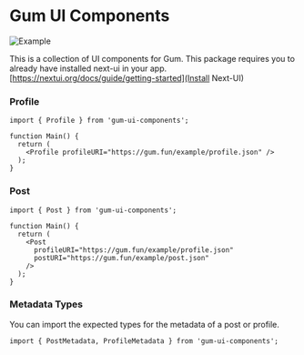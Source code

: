 # Gum UI Components

![Example](https://jc6qaozbaz24hohddrzkrpggseylt5v7bxixeyxfjsbjhv43lkua.arweave.net/SL0AOyEGdcO44xxyqLzGkTC59r8N0XJi5UyCk9ebWqg)


This is a collection of UI components for Gum. This package requires you to already have installed next-ui in your app. [https://nextui.org/docs/guide/getting-started](Install Next-UI)


### Profile

```tsx
import { Profile } from 'gum-ui-components';

function Main() {
  return (
    <Profile profileURI="https://gum.fun/example/profile.json" />
  );
}

```

### Post

```tsx
import { Post } from 'gum-ui-components';

function Main() {
  return (
    <Post
      profileURI="https://gum.fun/example/profile.json"
      postURI="https://gum.fun/example/post.json"
    />
  );
}

```

### Metadata Types

You can import the expected types for the metadata of a post or profile.

```tsx
import { PostMetadata, ProfileMetadata } from 'gum-ui-components';
```